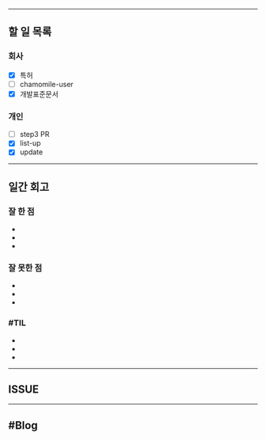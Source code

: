 ----------------------
## 할 일 목록

### 회사
- [x] 특허
- [ ] chamomile-user
- [x] 개발표준문서

### 개인
- [ ] step3 PR
- [x] list-up
- [x] update
----------------------------------------------
## 일간 회고

### 잘 한 점
- 
- 
- 

### 잘 못한 점
- 
- 
- 

### #TIL
- 
- 
- 


----------------------------------
## ISSUE





----------------------------------
## #Blog
